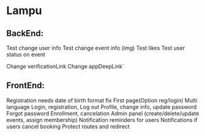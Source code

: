 # Lampu

## BackEnd:
Test change user info
Test change event info (img)
Test likes
Test user status on event

Change verificationLink
Change appDeepLink`

## FrontEnd:

Registration needs date of birth format fix
First page(Option reg/login)
Multi language
Login, registration, Log out
Profile, change info, update password
Forgot password
Enrollment, cancelation
Admin panel (create/delete/update events, assign membership)
Notification reminders for users
Notifications if users cancel booking
Protect routes and redirect
